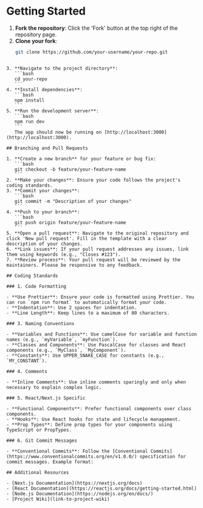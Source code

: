 # Getting Started

1. **Fork the repository**: Click the 'Fork' button at the top right of the repository page.
2. **Clone your fork**:
   ```bash
   git clone https://github.com/your-username/your-repo.git
   ```
````

3. **Navigate to the project directory**:
   ```bash
   cd your-repo
   ```
4. **Install dependencies**:
   ```bash
   npm install
   ```
5. **Run the development server**:
   ```bash
   npm run dev
   ```
   The app should now be running on [http://localhost:3000](http://localhost:3000).

## Branching and Pull Requests

1. **Create a new branch** for your feature or bug fix:
   ```bash
   git checkout -b feature/your-feature-name
   ```
2. **Make your changes**: Ensure your code follows the project's coding standards.
3. **Commit your changes**:
   ```bash
   git commit -m "Description of your changes"
   ```
4. **Push to your branch**:
   ```bash
   git push origin feature/your-feature-name
   ```
5. **Open a pull request**: Navigate to the original repository and click 'New pull request'. Fill in the template with a clear description of your changes.
6. **Link issues**: If your pull request addresses any issues, link them using keywords (e.g., "Closes #123").
7. **Review process**: Your pull request will be reviewed by the maintainers. Please be responsive to any feedback.

## Coding Standards

### 1. Code Formatting

- **Use Prettier**: Ensure your code is formatted using Prettier. You can run `npm run format` to automatically format your code.
- **Indentation**: Use 2 spaces for indentation.
- **Line Length**: Keep lines to a maximum of 80 characters.

### 3. Naming Conventions

- **Variables and Functions**: Use camelCase for variable and function names (e.g., `myVariable`, `myFunction`).
- **Classes and Components**: Use PascalCase for classes and React components (e.g., `MyClass`, `MyComponent`).
- **Constants**: Use UPPER_SNAKE_CASE for constants (e.g., `MY_CONSTANT`).

### 4. Comments

- **Inline Comments**: Use inline comments sparingly and only when necessary to explain complex logic.

### 5. React/Next.js Specific

- **Functional Components**: Prefer functional components over class components.
- **Hooks**: Use React hooks for state and lifecycle management.
- **Prop Types**: Define prop types for your components using TypeScript or PropTypes.

### 6. Git Commit Messages

- **Conventional Commits**: Follow the [Conventional Commits](https://www.conventionalcommits.org/en/v1.0.0/) specification for commit messages. Example format:

## Additional Resources

- [Next.js Documentation](https://nextjs.org/docs)
- [React Documentation](https://reactjs.org/docs/getting-started.html)
- [Node.js Documentation](https://nodejs.org/en/docs/)
- [Project Wiki](link-to-project-wiki)
